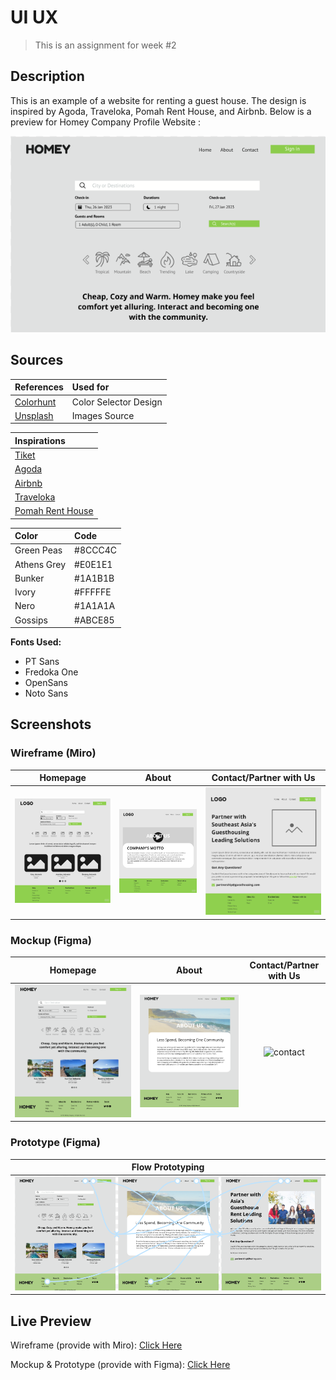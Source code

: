 # UI UX

> This is an assignment for week #2

## Description

This is an example of a website for renting a guest house. The design is inspired by Agoda, Traveloka, Pomah Rent House, and Airbnb. Below is a preview for Homey Company Profile Website :

![front-page](./assets/front-page.png)

## Sources

| References                         | Used for              |
| :--------------------------------- | :-------------------- |
| [Colorhunt](https://colorhunt.co/) | Color Selector Design |
| [Unsplash](https://unsplash.com/)  | Images Source         |

| Inspirations                    |
| :------------------------------ |
| [Tiket](https://www.tiket.com)  |
| [Agoda](https://www.agoda.com/) |
| [Airbnb](https://www.airbnb.com/)
| [Traveloka](https://www.traveloka.com) |
| [Pomah Rent House](https://dribbble.com/shots/10737300-Pomah-Rent-House-Landing-Page) |

| Color       | Code    |
| :---------- | :------ |
| Green Peas  | #8CCC4C |
| Athens Grey | #E0E1E1 |
| Bunker      | #1A1B1B |
| Ivory       | #FFFFFE |
| Nero        | #1A1A1A |
| Gossips     | #ABCE85 |

**Fonts Used:**

- PT Sans
- Fredoka One
- OpenSans
- Noto Sans

## Screenshots

### Wireframe (Miro)

|             **Homepage**             |               **About**                |                **Contact/Partner with Us**                 |
| :----------------------------------: | :------------------------------------: | :--------------------------------------------------------: |
| ![Home](./assets/wireframe/home.jpg) | ![About](./assets/wireframe/about.jpg) | ![Contact/Partner with Us](./assets/wireframe/contact.jpg) |

### Mockup (Figma)

|           **Homepage**            |              **About**              |       **Contact/Partner with Us**       |
| :-------------------------------: | :---------------------------------: | :-------------------------------------: |
| ![home](./assets/mockup/home.svg) | ![about](./assets/mockup/about.svg) | ![contact](./assets/mockup/contact.svg) |

### Prototype (Figma)

|                     **Flow Prototyping**                     |
| :----------------------------------------------------------: |
| ![flow-prototyping](./assets/prototype/flow-prototyping.png) |

## Live Preview

Wireframe (provide with Miro): [Click Here](https://miro.com/app/board/uXjVPuF9TEQ=/?share_link_id=248301233094)

Mockup & Prototype (provide with Figma): [Click Here](https://www.figma.com/file/RspfUgwG4xbWm1HZy7Q62B/week-2-assignment?node-id=12%3A42&t=BNGhqaSUA0VQEtdj-1)
